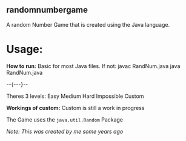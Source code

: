 ## randomnumbergame
A random Number Game that is created using the Java language.

# Usage:
**How to run:**
Basic for most Java files.
If not:
javac RandNum.java
java RandNum.java

--{---}--

Theres 3 levels:
Easy
Medium
Hard
Impossible
Custom

**Workings of custom:**
Custom is still a work in progress

The Game uses the `java.util.Random` Package

*Note: This was created by me some years ago*
